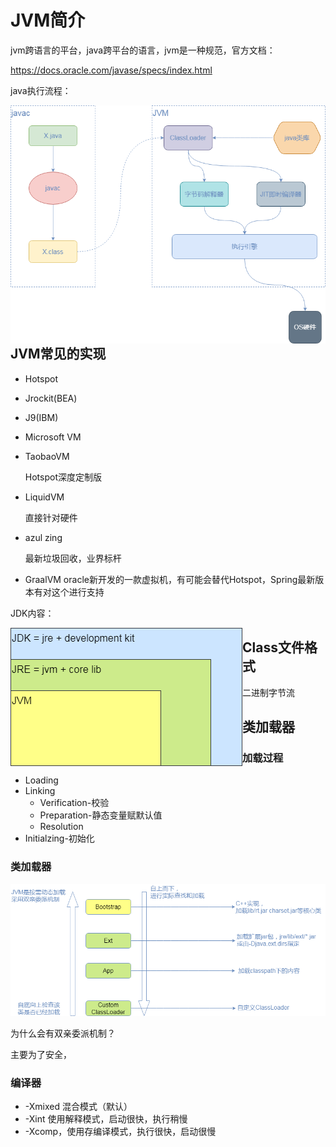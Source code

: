 # JVM简介

jvm跨语言的平台，java跨平台的语言，jvm是一种规范，官方文档：

https://docs.oracle.com/javase/specs/index.html

java执行流程：

<img src="./res/java从编译到执行.png" style="float:left;" />

## JVM常见的实现

+ Hotspot

+ Jrockit(BEA)

+ J9(IBM)

+ Microsoft VM

+ TaobaoVM

  Hotspot深度定制版

+ LiquidVM

  直接针对硬件

+ azul zing

  最新垃圾回收，业界标杆

+ GraalVM
  oracle新开发的一款虚拟机，有可能会替代Hotspot，Spring最新版本有对这个进行支持

JDK内容：

<img src="./res/JDK.png" style="float:left;" />

## Class文件格式

二进制字节流

## 类加载器

### 加载过程

+ Loading
+ Linking
  + Verification-校验
  + Preparation-静态变量赋默认值
  + Resolution
+ Initialzing-初始化

### 类加载器

![](./res/ClassLoader.png)

为什么会有双亲委派机制？

主要为了安全，

### 编译器

+ -Xmixed 混合模式（默认）
+ -Xint 使用解释模式，启动很快，执行稍慢
+ -Xcomp，使用存编译模式，执行很快，启动很慢

